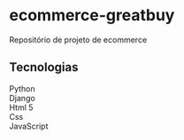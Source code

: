 # ecommerce-greatbuy
Repositório de projeto de ecommerce

## Tecnologias
Python  
Django  
Html 5  
Css  
JavaScript  
